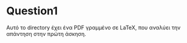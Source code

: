 # Question1 

Αυτό το directory έχει ένα PDF γραμμένο σε LaTeX, που αναλύει την απάντηση στην πρώτη άσκηση. 
